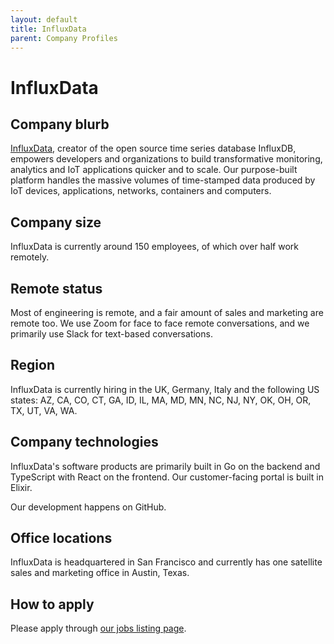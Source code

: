 ```yaml
---
layout: default
title: InfluxData
parent: Company Profiles
---
```


# InfluxData

## Company blurb

[InfluxData](https://www.influxdata.com/), creator of the open source time series database InfluxDB, empowers developers and organizations to build transformative monitoring, analytics and IoT applications quicker and to scale. Our purpose-built platform handles the massive volumes of time-stamped data produced by IoT devices, applications, networks, containers and computers.

## Company size

InfluxData is currently around 150 employees, of which over half work remotely.

## Remote status

Most of engineering is remote, and a fair amount of sales and marketing are remote too. We use Zoom for face to face remote conversations, and we primarily use Slack for text-based conversations.

## Region

InfluxData is currently hiring in the UK, Germany, Italy and the following US states: AZ, CA, CO, CT, GA, ID, IL, MA, MD, MN, NC, NJ, NY, OK, OH, OR, TX, UT, VA, WA.

## Company technologies

InfluxData's software products are primarily built in Go on the backend and TypeScript with React on the frontend. Our customer-facing portal is built in Elixir.

Our development happens on GitHub.

## Office locations

InfluxData is headquartered in San Francisco and currently has one satellite sales and marketing office in Austin, Texas.

## How to apply

Please apply through [our jobs listing page](https://boards.greenhouse.io/influxdb?gh_src=ygda3s).
